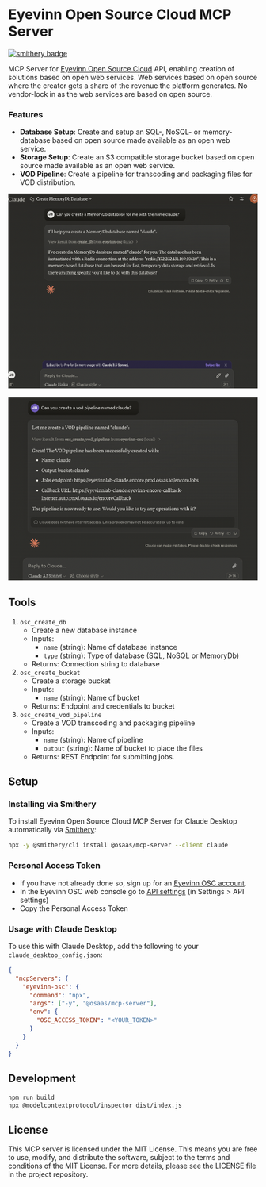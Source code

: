 # Eyevinn Open Source Cloud MCP Server
[![smithery badge](https://smithery.ai/badge/@osaas/mcp-server)](https://smithery.ai/server/@osaas/mcp-server)

MCP Server for [Eyevinn Open Source Cloud](www.osaas.io) API, enabling creation of solutions based on open web services. Web services based on open source where the creator gets a share of the revenue the platform generates. No vendor-lock in as the web services are based on open source.

### Features

- **Database Setup**: Create and setup an SQL-, NoSQL- or memory-database based on open source made available as an open web service.
- **Storage Setup**: Create an S3 compatible storage bucket based on open source made available as an open web service.
- **VOD Pipeline**: Create a pipeline for transcoding and packaging files for VOD distribution.

![screenshot](screenshot.png)

![screenshot-vod](screenshot-vod.png)

## Tools

1. `osc_create_db`
   - Create a new database instance
   - Inputs:
     - `name` (string): Name of database instance
     - `type` (string): Type of database (SQL, NoSQL or MemoryDb)
   - Returns: Connection string to database
2. `osc_create_bucket`
   - Create a storage bucket
   - Inputs:
     - `name` (string): Name of bucket
   - Returns: Endpoint and credentials to bucket
3. `osc_create_vod_pipeline`
   - Create a VOD transcoding and packaging pipeline
   - Inputs:
     - `name` (string): Name of pipeline
     - `output` (string): Name of bucket to place the files
   - Returns: REST Endpoint for submitting jobs.

## Setup

### Installing via Smithery

To install Eyevinn Open Source Cloud MCP Server for Claude Desktop automatically via [Smithery](https://smithery.ai/server/@osaas/mcp-server):

```bash
npx -y @smithery/cli install @osaas/mcp-server --client claude
```

### Personal Access Token

- If you have not already done so, sign up for an [Eyevinn OSC account](https://app.osaas.io).
- In the Eyevinn OSC web console go to [API settings](https://app.osaas.io/dashboard/settings/api) (in Settings > API settings)
- Copy the Personal Access Token

### Usage with Claude Desktop

To use this with Claude Desktop, add the following to your `claude_desktop_config.json`:

```json
{
  "mcpServers": {
    "eyevinn-osc": {
      "command": "npx",
      "args": ["-y", "@osaas/mcp-server"],
      "env": {
        "OSC_ACCESS_TOKEN": "<YOUR_TOKEN>"
      }
    }
  }
}
```

## Development

```
npm run build
npx @modelcontextprotocol/inspector dist/index.js
```

## License

This MCP server is licensed under the MIT License. This means you are free to use, modify, and distribute the software, subject to the terms and conditions of the MIT License. For more details, please see the LICENSE file in the project repository.
